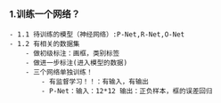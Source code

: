 ### 1.训练一个网络？
    - 1.1 待训练的模型（神经网络）:P-Net,R-Net,O-Net
    - 1.2 有相关的数据集
        - 做初级标注：画框，类别标签
        - 做进一步标注(进入模型的数据)
        - 三个网络单独训练！
            - 有监督学习！！：有输入，有输出
            - P-Net：输入：12*12 输出：正负样本，框的误差回归
            
    